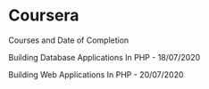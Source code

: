 # Coursera

Courses and Date of Completion

Building Database Applications In PHP - 18/07/2020

Building Web Applications In PHP - 20/07/2020
